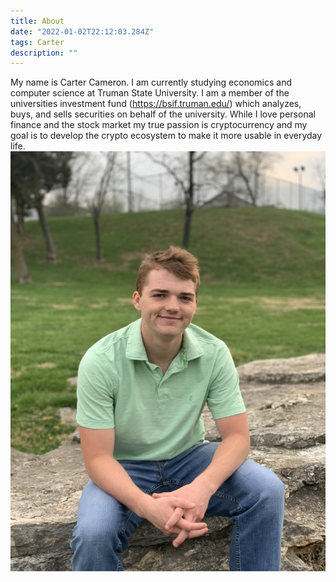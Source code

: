 ```yaml
---
title: About
date: "2022-01-02T22:12:03.284Z"
tags: Carter
description: ""
---
```


My name is Carter Cameron. I am currently studying economics and computer science at Truman State University. I am a member of the universities investment fund (https://bsif.truman.edu/) which analyzes, buys, and sells securities on behalf of the university. While I love personal finance and the stock market my true passion is cryptocurrency and my goal is to develop the crypto ecosystem to make it more usable in everyday life.
![](carterfull.jpg)
